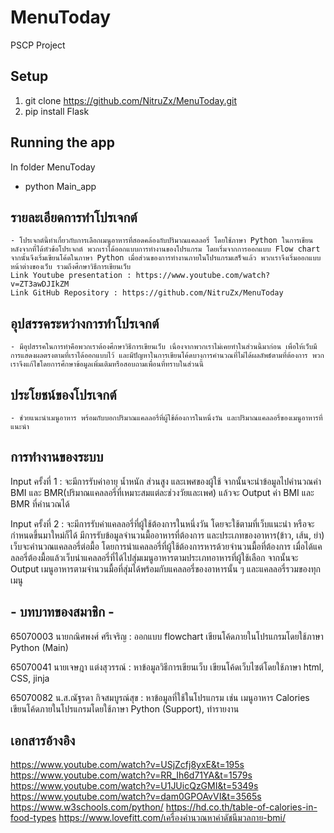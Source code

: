 # MenuToday
PSCP Project
## Setup
 1. git clone https://github.com/NitruZx/MenuToday.git
 2. pip install Flask
## Running the app
 In folder MenuToday
 - python Main_app
## รายละเอียดการทำโปรเจกต์
	- โปรเจกต์นี้ทำเกี่ยวกับการเลือกเมนูอาหารที่สอดคล้องกับปริมาณแคลลอรี่ โดยใช้ภาษา Python ในการเขียน หลังจากที่ได้หัวข้อโปรเจกต์ พวกเราได้ออกแบบการทำงานของโปรแกรม โดยเริ่มจากการออกแบบ Flow chart จากนั้นจึงเริ่มเขียนโค้ดในภาษา Python เมื่อส่วนของการทำงานภายในโปรแกรมเสร็จแล้ว พวกเราจึงเริ่มออกแบบหน้าต่างของเว็บ รวมถึงศึกษาวิธีการเขียนเว็บ
	Link Youtube presentation : https://www.youtube.com/watch?v=ZT3awDJIkZM
	Link GitHub Repository : https://github.com/NitruZx/MenuToday
## อุปสรรคระหว่างการทำโปรเจกต์
	- มีอุปสรรคในการทำคือพวกเราต้องศึกษาวิธีการเขียนเว็บ เนื่องจากพวกเราไม่เคยทำในส่วนนี้มาก่อน เพื่อให้เว็บมีการแสดงผลตรงตามที่เราได้ออกแบบไว้ และมีปัญหาในการเขียนโค้ดบางการคำนวณที่ไม่ได้ผลลัพธ์ตามที่ต้องการ พวกเราจึงแก้ไขโดยการศึกษาข้อมูลเพิ่มเติมหรือสอบถามเพื่อนที่ทราบในส่วนนี้
## ประโยชน์ของโปรเจกต์
	- ช่วยแนะนำเมนูอาหาร พร้อมกับบอกปริมาณแคลลอรี่ที่ผู้ใช้ต้องการในหนึ่งวัน และปริมาณแคลลอรี่ของเมนูอาหารที่แนะนำ
## การทำงานของระบบ
  Input ครั้งที่ 1 : จะมีการรับค่าอายุ น้ำหนัก ส่วนสูง และเพศของผู้ใช้ จากนั้นจะนำข้อมูลไปคำนวณค่า BMI และ BMR(ปริมาณแคลลอรี่ที่เหมาะสมแต่ละช่วงวัยและเพศ) แล้วจะ Output ค่า BMI และ BMR ที่คำนวณได้
	
  Input ครั้งที่ 2 : จะมีการรับค่าแคลลอรี่ที่ผู้ใช้ต้องการในหนึ่งวัน โดยจะใช้ตามที่เว็บแนะนำ หรือจะกำหนดขึ้นมาใหม่ก็ได้ มีการรับข้อมูลจำนวนมื้ออาหารที่ต้องการ และประเภทของอาหาร(ข้าว, เส้น, ยำ) เว็บจะคำนวณแคลลอรี่ต่อมื้อ โดยการนำแคลลอรี่ที่ผู้ใช้ต้องการหารด้วยจำนวนมื้อที่ต้องการ เมื่อได้แคลลอรี่ต้องมื้อแล้วเว็บนำแคลลอรี่ที่ได้ไปสุ่มเมนูอาหารตามประเภทอาหารที่ผู้ใช้เลือก จากนั้นจะ Output เมนูอาหารตามจำนวนมื้อที่สุ่มได้พร้อมกับแคลลอรี่ของอาหารนั้น ๆ และแคลลอรี่รวมของทุกเมนู
## - บทบาทของสมาชิก -
65070003 นายกณิศพงศ์ ศรีเจริญ : ออกแบบ flowchart เขียนโค้ดภายในโปรแกรมโดยใช้ภาษา Python (Main)

65070041 นายเจษฎา แต่งสุวรรณ์ : หาข้อมูลวิธีการเขียนเว็บ เขียนโค้ดเว็บไซต์โดยใช้ภาษา html, CSS, jinja

65070082 น.ส.ณัฐรดา กิจสมบูรณ์สุข : หาข้อมูลที่ใช้ในโปรแกรม เช่น เมนูอาหาร Calories เขียนโค้ดภายในโปรแกรมโดยใช้ภาษา Python (Support), ทำรายงาน
## เอกสารอ้างอิง
https://www.youtube.com/watch?v=USjZcfj8yxE&t=195s
https://www.youtube.com/watch?v=RR_Ih6d71YA&t=1579s
https://www.youtube.com/watch?v=U1JUicQzGMI&t=5349s
https://www.youtube.com/watch?v=dam0GPOAvVI&t=3565s
https://www.w3schools.com/python/
https://hd.co.th/table-of-calories-in-food-types
https://www.lovefitt.com/เครื่องคำนวณหาค่าดัชนีมวลกาย-bmi/
